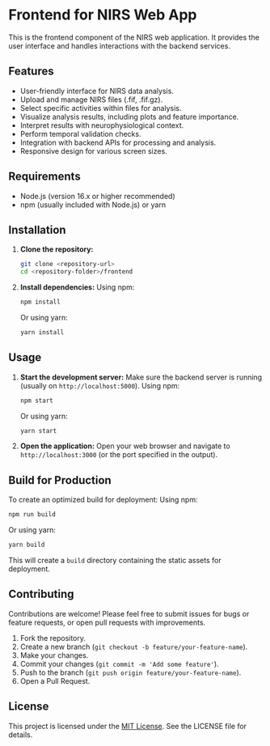# Frontend for NIRS Web App

This is the frontend component of the NIRS web application. It provides the user interface and handles interactions with the backend services.

## Features

- User-friendly interface for NIRS data analysis.
- Upload and manage NIRS files (.fif, .fif.gz).
- Select specific activities within files for analysis.
- Visualize analysis results, including plots and feature importance.
- Interpret results with neurophysiological context.
- Perform temporal validation checks.
- Integration with backend APIs for processing and analysis.
- Responsive design for various screen sizes.

## Requirements

- Node.js (version 16.x or higher recommended)
- npm (usually included with Node.js) or yarn

## Installation

1.  **Clone the repository:**
    ```bash
    git clone <repository-url>
    cd <repository-folder>/frontend
    ```
2.  **Install dependencies:**
    Using npm:
    ```bash
    npm install
    ```
    Or using yarn:
    ```bash
    yarn install
    ```

## Usage

1.  **Start the development server:**
    Make sure the backend server is running (usually on `http://localhost:5000`).
    Using npm:
    ```bash
    npm start
    ```
    Or using yarn:
    ```bash
    yarn start
    ```
2.  **Open the application:**
    Open your web browser and navigate to `http://localhost:3000` (or the port specified in the output).

## Build for Production

To create an optimized build for deployment:
Using npm:
```bash
npm run build
```
Or using yarn:
```bash
yarn build
```
This will create a `build` directory containing the static assets for deployment.

## Contributing

Contributions are welcome! Please feel free to submit issues for bugs or feature requests, or open pull requests with improvements.

1.  Fork the repository.
2.  Create a new branch (`git checkout -b feature/your-feature-name`).
3.  Make your changes.
4.  Commit your changes (`git commit -m 'Add some feature'`).
5.  Push to the branch (`git push origin feature/your-feature-name`).
6.  Open a Pull Request.

## License

This project is licensed under the [MIT License](LICENSE). See the LICENSE file for details.